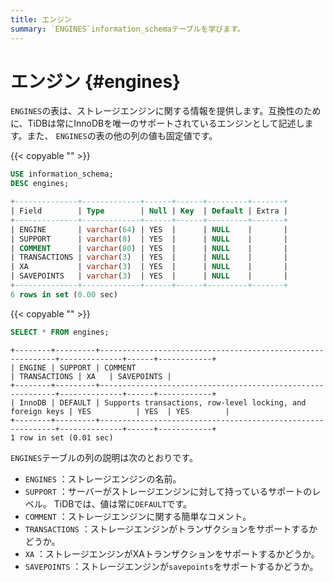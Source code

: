 ```yaml
---
title: エンジン
summary: `ENGINES`information_schemaテーブルを学びます。
---
```


# エンジン {#engines}

`ENGINES`の表は、ストレージエンジンに関する情報を提供します。互換性のために、TiDBは常にInnoDBを唯一のサポートされているエンジンとして記述します。また、 `ENGINES`の表の他の列の値も固定値です。

{{< copyable "" >}}

```sql
USE information_schema;
DESC engines;
```

```sql
+--------------+-------------+------+------+---------+-------+
| Field        | Type        | Null | Key  | Default | Extra |
+--------------+-------------+------+------+---------+-------+
| ENGINE       | varchar(64) | YES  |      | NULL    |       |
| SUPPORT      | varchar(8)  | YES  |      | NULL    |       |
| COMMENT      | varchar(80) | YES  |      | NULL    |       |
| TRANSACTIONS | varchar(3)  | YES  |      | NULL    |       |
| XA           | varchar(3)  | YES  |      | NULL    |       |
| SAVEPOINTS   | varchar(3)  | YES  |      | NULL    |       |
+--------------+-------------+------+------+---------+-------+
6 rows in set (0.00 sec)
```

{{< copyable "" >}}

```sql
SELECT * FROM engines;
```

```
+--------+---------+------------------------------------------------------------+--------------+------+------------+
| ENGINE | SUPPORT | COMMENT                                                    | TRANSACTIONS | XA   | SAVEPOINTS |
+--------+---------+------------------------------------------------------------+--------------+------+------------+
| InnoDB | DEFAULT | Supports transactions, row-level locking, and foreign keys | YES          | YES  | YES        |
+--------+---------+------------------------------------------------------------+--------------+------+------------+
1 row in set (0.01 sec)
```

`ENGINES`テーブルの列の説明は次のとおりです。

-   `ENGINES` ：ストレージエンジンの名前。
-   `SUPPORT` ：サーバーがストレージエンジンに対して持っているサポートのレベル。 TiDBでは、値は常に`DEFAULT`です。
-   `COMMENT` ：ストレージエンジンに関する簡単なコメント。
-   `TRANSACTIONS` ：ストレージエンジンがトランザクションをサポートするかどうか。
-   `XA` ：ストレージエンジンがXAトランザクションをサポートするかどうか。
-   `SAVEPOINTS` ：ストレージエンジンが`savepoints`をサポートするかどうか。
